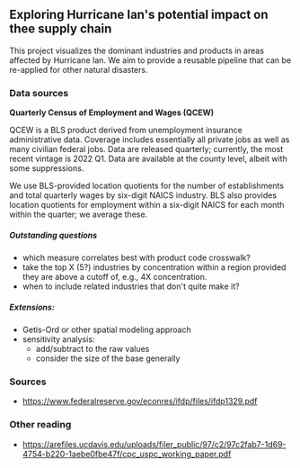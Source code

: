 ## Exploring Hurricane Ian's potential impact on thee supply chain

This project visualizes the dominant industries and products in areas affected by Hurricane Ian. We aim to provide a reusable pipeline that can be re-applied for other natural disasters.

### Data sources

**Quarterly Census of Employment and Wages (QCEW)**

QCEW is a BLS product derived from unemployment insurance administrative data. Coverage includes essentially all private jobs as well as many civilian federal jobs. Data are released quarterly; currently, the most recent vintage is 2022 Q1. Data are available at the county level, albeit with some suppressions.

We use BLS-provided location quotients for the number of establishments and total quarterly wages by six-digit NAICS industry. BLS also provides location quotients for employment within a six-digit NAICS for each month within the quarter; we average these. 

##### Outstanding questions
- which measure correlates best with product code crosswalk?
- take the top X (5?) industries by concentration within a region provided they are above a cutoff of, e.g., 4X concentration. 
- when to include related industries that don't quite make it?

##### Extensions:
- Getis-Ord or other spatial modeling approach
- sensitivity analysis:
  - add/subtract to the raw values
  - consider the size of the base generally

### Sources

- https://www.federalreserve.gov/econres/ifdp/files/ifdp1329.pdf


### Other reading 

- https://arefiles.ucdavis.edu/uploads/filer_public/97/c2/97c2fab7-1d69-4754-b220-1aebe0fbe47f/cpc_uspc_working_paper.pdf
